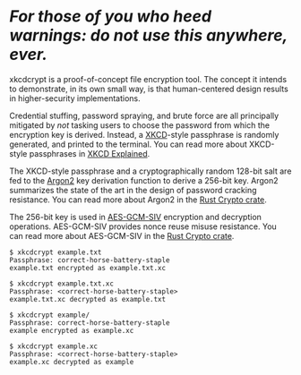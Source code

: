 # **_For those of you who heed warnings: do not use this anywhere, ever._**

xkcdcrypt is a proof-of-concept file encryption tool. The concept it intends to demonstrate, in its own small way, is
that human-centered design results in higher-security implementations.

Credential stuffing, password spraying, and brute force are all principally mitigated by _not_ tasking users to choose
the password from which the encryption key is derived. Instead, a [XKCD](https://xkcd.com/936/)-style passphrase is
randomly generated, and printed to the terminal. You can read more about XKCD-style passphrases in
[XKCD Explained](https://www.explainxkcd.com/wiki/index.php/936:_Password_Strength).

The XKCD-style passphrase and a cryptographically random 128-bit salt are fed to the
[Argon2](https://www.cryptolux.org/index.php/Argon2) key derivation function to derive a 256-bit key. Argon2 summarizes
the state of the art in the design of password cracking resistance. You can read more about Argon2 in the
[Rust Crypto crate](https://docs.rs/argon2/latest/argon2/).

The 256-bit key is used in [AES-GCM-SIV](https://cyber.biu.ac.il/aes-gcm-siv/) encryption and decryption operations.
AES-GCM-SIV provides nonce reuse misuse resistance. You can read more about AES-GCM-SIV in the
[Rust Crypto crate](https://docs.rs/aes-gcm-siv/latest/aes_gcm_siv/).

```text
$ xkcdcrypt example.txt
Passphrase: correct-horse-battery-staple
example.txt encrypted as example.txt.xc

$ xkcdcrypt example.txt.xc
Passphrase: <correct-horse-battery-staple>
example.txt.xc decrypted as example.txt

$ xkcdcrypt example/
Passphrase: correct-horse-battery-staple
example encrypted as example.xc

$ xkcdcrypt example.xc
Passphrase: <correct-horse-battery-staple>
example.xc decrypted as example
```
